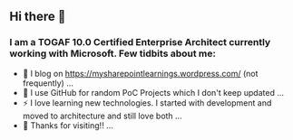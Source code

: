 ## Hi there 👋

### I am a TOGAF 10.0 Certified Enterprise Architect currently working with Microsoft. Few tidbits about me:

- 🔭 I blog on https://mysharepointlearnings.wordpress.com/ (not frequently) ...
- 🌱 I use GitHub for random PoC Projects which I don't keep updated ...
- ⚡ I love learning new technologies. I started with development and moved to architecture and still love both ...
- 👯 Thanks for visiting!! ...

<!--
**garima2510/garima2510** is a ✨ _special_ ✨ repository because its `README.md` (this file) appears on your GitHub profile.

Here are some ideas to get you started:

- 🔭 I’m currently working on ...
- 🌱 I’m currently learning ...
- 👯 I’m looking to collaborate on ...
- 🤔 I’m looking for help with ...
- 💬 Ask me about ...
- 📫 How to reach me: ...
- 😄 Pronouns: ...
- ⚡ Fun fact: ...
-->
